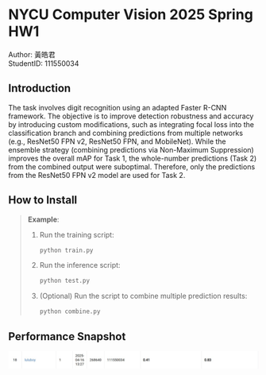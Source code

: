 # NYCU Computer Vision 2025 Spring HW1

Author: 黃皓君  
StudentID: 111550034

## Introduction

The task involves digit recognition using an adapted Faster R-CNN framework. The objective is to improve detection robustness and accuracy by introducing custom modifications, such as integrating focal loss into the classification branch and combining predictions from multiple networks (e.g., ResNet50 FPN v2, ResNet50 FPN, and MobileNet). While the ensemble strategy (combining predictions via Non-Maximum Suppression) improves the overall mAP for Task 1, the whole-number predictions (Task 2) from the combined output were suboptimal. Therefore, only the predictions from the ResNet50 FPN v2 model are used for Task 2.

## How to Install
> **Example**:
> 1. Run the training script:
>    ```bash
>    python train.py
>    ```
> 2. Run the inference script:
>    ```bash
>    python test.py
>    ```
> 3. (Optional) Run the script to combine multiple prediction results:
>    ```bash
>    python combine.py
>    ```

## Performance Snapshot

![snapshot](./image/snapshot.jpg)
